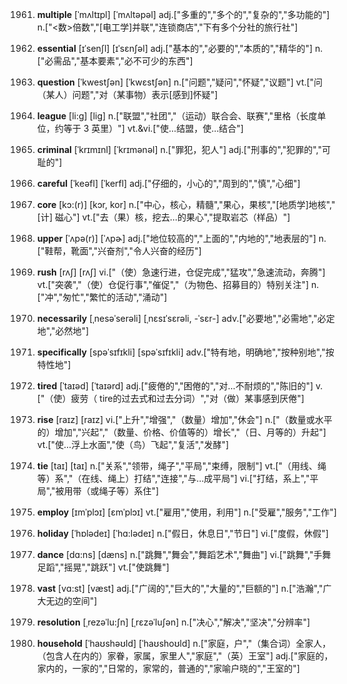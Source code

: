1961. **multiple**
[ˈmʌltɪpl]  [ˈmʌltəpəl]
adj.["多重的","多个的","复杂的","多功能的"]  n.["<数>倍数","[电工学]并联","连锁商店","下有多个分社的旅行社"]  

1962. **essential**
[ɪˈsenʃl]  [ɪˈsɛnʃəl]
adj.["基本的","必要的","本质的","精华的"]  n.["必需品","基本要素","必不可少的东西"]  

1963. **question**
[ˈkwestʃən]  [ˈkwɛstʃən]
n.["问题","疑问","怀疑","议题"]  vt.["问（某人）问题","对（某事物）表示[感到]怀疑"]  

1964. **league**
[li:g]  [liɡ]
n.["联盟","社团","（运动）联合会、联赛","里格（长度单位，约等于 3 英里）"]  vt.&vi.["使…结盟，使…结合"]  

1965. **criminal**
[ˈkrɪmɪnl]  [ˈkrɪmənəl]
n.["罪犯，犯人"]  adj.["刑事的","犯罪的","可耻的"]  

1966. **careful**
[ˈkeəfl]  [ˈkerfl]
adj.["仔细的，小心的","周到的","慎","心细"]  

1967. **core**
[kɔ:(r)]  [kɔr, kor]
n.["中心，核心，精髓","果心，果核","[地质学]地核","[计] 磁心"]  vt.["去（果）核，挖去…的果心","提取岩芯（样品）"]  

1968. **upper**
[ˈʌpə(r)]  [ˈʌpɚ]
adj.["地位较高的","上面的","内地的","地表层的"]  n.["鞋帮，靴面","兴奋剂","令人兴奋的经历"]  

1969. **rush**
[rʌʃ]  [rʌʃ]
vi.["（使）急速行进，仓促完成","猛攻","急速流动，奔腾"]  vt.["突袭","（使）仓促行事","催促","（为物色、招募目的）特别关注"]  n.["冲","匆忙","繁忙的活动","涌动"]  

1970. **necessarily**
[ˌnesəˈserəli]  [ˌnɛsɪˈsɛrəli, -ˈsɛr-]
adv.["必要地","必需地","必定地","必然地"]  

1971. **specifically**
[spəˈsɪfɪkli]  [spəˈsɪfɪkli]
adv.["特有地，明确地","按种别地","按特性地"]  

1972. **tired**
[ˈtaɪəd]  [ˈtaɪərd]
adj.["疲倦的","困倦的","对…不耐烦的","陈旧的"]  v.["（使）疲劳（ tire的过去式和过去分词）","对（做）某事感到厌倦"]  

1973. **rise**
[raɪz]  [raɪz]
vi.["上升","增强","（数量）增加","休会"]  n.["（数量或水平的）增加","兴起","（数量、价格、价值等的）增长","（日、月等的）升起"]  vt.["使…浮上水面","使（鸟）飞起","复活","发酵"]  

1974. **tie**
[taɪ]  [taɪ]
n.["关系","领带，绳子","平局","束缚，限制"]  vt.["（用线、绳等）系","（在线、绳上）打结","连接","与…成平局"]  vi.["打结，系上","平局","被用带（或绳子等）系住"]  

1975. **employ**
[ɪmˈplɔɪ]  [ɛmˈplɔɪ]
vt.["雇用","使用，利用"]  n.["受雇","服务","工作"]  

1976. **holiday**
[ˈhɒlədeɪ]  [ˈhɑ:lədeɪ]
n.["假日，休息日","节日"]  vi.["度假，休假"]  

1977. **dance**
[dɑ:ns]  [dæns]
n.["跳舞","舞会","舞蹈艺术","舞曲"]  vi.["跳舞","手舞足蹈","摇晃","跳跃"]  vt.["使跳舞"]  

1978. **vast**
[vɑ:st]  [væst]
adj.["广阔的","巨大的","大量的","巨额的"]  n.["浩瀚","广大无边的空间"]  

1979. **resolution**
[ˌrezəˈlu:ʃn]  [ˌrɛzəˈluʃən]
n.["决心","解决","坚决","分辨率"]  

1980. **household**
[ˈhaʊshəʊld]  [ˈhaʊshoʊld]
n.["家庭，户","（集合词）全家人，（包含人在内的）家眷，家属，家里人","家庭","（英）王室"]  adj.["家庭的，家内的，一家的","日常的，家常的，普通的","家喻户晓的","王室的"]  

